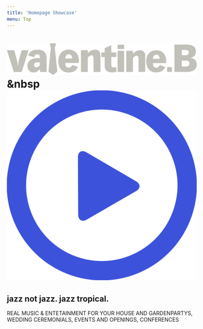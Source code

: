 ```yaml
---
title: 'Homepage Showcase'
menu: Top
---
```


# ![Valentine B](schrift.svg) &nbsp [![](playb.svg?resize=50,50)](De%20La%20Soul%20-%20Ring%20Ring%20Ring%20%28Ha%20Ha%20Hey%29_test.mp3)
## jazz not jazz. jazz tropical.
REAL MUSIC & ENTETAINMENT FOR YOUR HOUSE AND GARDENPARTYS, WEDDING CEREMONIALS, EVENTS AND OPENINGS, CONFERENCES